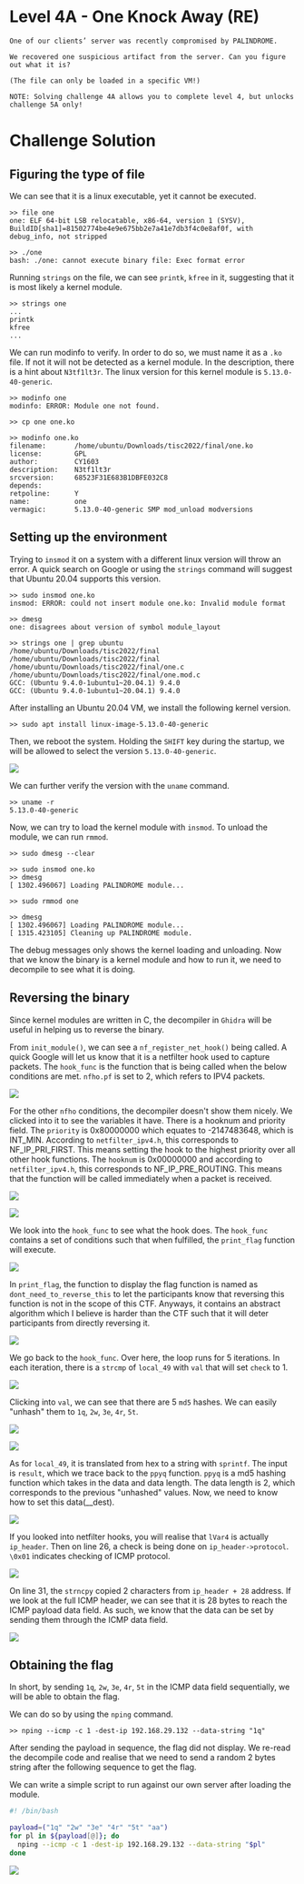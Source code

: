 # Level 4A - One Knock Away (RE)
```
One of our clients’ server was recently compromised by PALINDROME.

We recovered one suspicious artifact from the server. Can you figure out what it is?

(The file can only be loaded in a specific VM!)

NOTE: Solving challenge 4A allows you to complete level 4, but unlocks challenge 5A only!

```

# Challenge Solution

## Figuring the type of file
We can see that it is a linux executable, yet it cannot be executed.
```
>> file one
one: ELF 64-bit LSB relocatable, x86-64, version 1 (SYSV), BuildID[sha1]=81502774be4e9e675bb2e7a41e7db3f4c0e8af0f, with debug_info, not stripped

>> ./one
bash: ./one: cannot execute binary file: Exec format error
```
Running `strings` on the file, we can see `printk`, `kfree` in it, suggesting that it is most likely a kernel module.
```
>> strings one
...
printk
kfree
...
```
We can run modinfo to verify. In order to do so, we must name it as a `.ko` file. If not it will not be detected as a kernel module. In the description, there is a hint about `N3tf1lt3r`. The linux version for this kernel module is `5.13.0-40-generic`.
```
>> modinfo one
modinfo: ERROR: Module one not found.

>> cp one one.ko

>> modinfo one.ko
filename:       /home/ubuntu/Downloads/tisc2022/final/one.ko
license:        GPL
author:         CY1603
description:    N3tf1lt3r
srcversion:     68523F31E683B1DBFE032C8
depends:        
retpoline:      Y
name:           one
vermagic:       5.13.0-40-generic SMP mod_unload modversions
```

## Setting up the environment

Trying to `insmod` it on a system with a different linux version will throw an error. A quick search on Google or using the `strings` command will suggest that Ubuntu 20.04 supports this version.
```
>> sudo insmod one.ko
insmod: ERROR: could not insert module one.ko: Invalid module format

>> dmesg 
one: disagrees about version of symbol module_layout
```
```
>> strings one | grep ubuntu
/home/ubuntu/Downloads/tisc2022/final
/home/ubuntu/Downloads/tisc2022/final
/home/ubuntu/Downloads/tisc2022/final/one.c
/home/ubuntu/Downloads/tisc2022/final/one.mod.c
GCC: (Ubuntu 9.4.0-1ubuntu1~20.04.1) 9.4.0
GCC: (Ubuntu 9.4.0-1ubuntu1~20.04.1) 9.4.0
```

After installing an Ubuntu 20.04 VM, we install the following kernel version.
```
>> sudo apt install linux-image-5.13.0-40-generic
```
Then, we reboot the system. Holding the `SHIFT` key during the startup, we will be allowed to select the version `5.13.0-40-generic`.

![](tisc2022-images/ubuntu-startup.png)

We can further verify the version with the `uname` command.
```
>> uname -r
5.13.0-40-generic
```
Now, we can try to load the kernel module with `insmod`. To unload the module, we can run `rmmod`.
```
>> sudo dmesg --clear

>> sudo insmod one.ko
>> dmesg
[ 1302.496067] Loading PALINDROME module...

>> sudo rmmod one

>> dmesg
[ 1302.496067] Loading PALINDROME module...
[ 1315.423105] Cleaning up PALINDROME module.
```

The debug messages only shows the kernel loading and unloading. Now that we know the binary is a kernel module and how to run it, we need to decompile to see what it is doing.

## Reversing the binary

Since kernel modules are written in C, the decompiler in `Ghidra` will be useful in helping us to reverse the binary.

From `init_module()`, we can see a `nf_register_net_hook()` being called. A quick Google will let us know that it is a netfilter hook used to capture packets. The `hook_func` is the function that is being called when the below conditions are met. `nfho.pf` is set to 2, which refers to IPV4 packets.

![](tisc2022-images/initmodule.png)

For the other `nfho` conditions, the decompiler doesn't show them nicely. We clicked into it to see the variables it have. There is a hooknum and priority field. The `priority` is 0x80000000 which equates to -2147483648, which is INT_MIN. According to `netfilter_ipv4.h`, this corresponds to NF_IP_PRI_FIRST. This means setting the hook to the highest priority over all other hook functions. The `hooknum` is 0x00000000 and according to `netfilter_ipv4.h`, this corresponds to NF_IP_PRE_ROUTING. This means that the function will be called immediately when a packet is received.

![](tisc2022-images/nfho-conditions.png)

![](tisc2022-images/tisc2022-netfilter_ipv4.png)

We look into the `hook_func` to see what the hook does. The `hook_func` contains a set of conditions such that when fulfilled, the `print_flag` function will execute.

![](tisc2022-images/print-flag.png)

 In `print_flag`, the function to display the flag function is named as `dont_need_to_reverse_this` to let the participants know that reversing this function is not in the scope of this CTF. Anyways, it contains an abstract algorithm which I believe is harder than the CTF such that it will deter participants from directly reversing it.

![](tisc2022-images/print-flag-work.png)

We go back to the `hook_func`. Over here, the loop runs for 5 iterations. In each iteration, there is a `strcmp` of `local_49` with `val` that will set `check` to 1.

![](tisc2022-images/the-loop.png)

Clicking into `val`, we can see that there are 5 `md5` hashes. We can easily "unhash" them to `1q`, `2w`, `3e`, `4r`, `5t`.

![](tisc2022-images/md5-variables.png)

![](tisc2022-images/unhashed.png)

As for `local_49`, it is translated from hex to a string with `sprintf`. The input is `result`, which we trace back to the `ppyq` function. `ppyq` is a md5 hashing function which takes in the data and data length. The data length is 2, which corresponds to the previous "unhashed" values. Now, we need to know how to set this data(__dest).

![](tisc2022-images/ppyq-md5-hash.png)

If you looked into netfilter hooks, you will realise that `lVar4` is actually `ip_header`. Then on line 26, a check is being done on `ip_header->protocol`. `\0x01` indicates checking of ICMP protocol. 

![](tisc2022-images/entry-code.png)

On line 31, the `strncpy` copied 2 characters from `ip_header + 28` address. If we look at the full ICMP header, we can see that it is 28 bytes to reach the ICMP payload data field. As such, we know that the data can be set by sending them through the ICMP data field.

![](tisc2022-images/icmp-header.png)

## Obtaining the flag

In short, by sending `1q`, `2w`, `3e`, `4r`, `5t` in the ICMP data field sequentially, we will be able to obtain the flag.

We can do so by using the `nping` command.

```
>> nping --icmp -c 1 -dest-ip 192.168.29.132 --data-string "1q"
```

After sending the payload in sequence, the flag did not display. We re-read the decompile code and realise that we need to send a random 2 bytes string after the following sequence to get the flag.

We can write a simple script to run against our own server after loading the module.
```sh
#! /bin/bash

payload=("1q" "2w" "3e" "4r" "5t" "aa")
for pl in ${payload[@]}; do
  nping --icmp -c 1 -dest-ip 192.168.29.132 --data-string "$pl"
done
```

![](tisc2022-images\tisc2022-flag.png)
